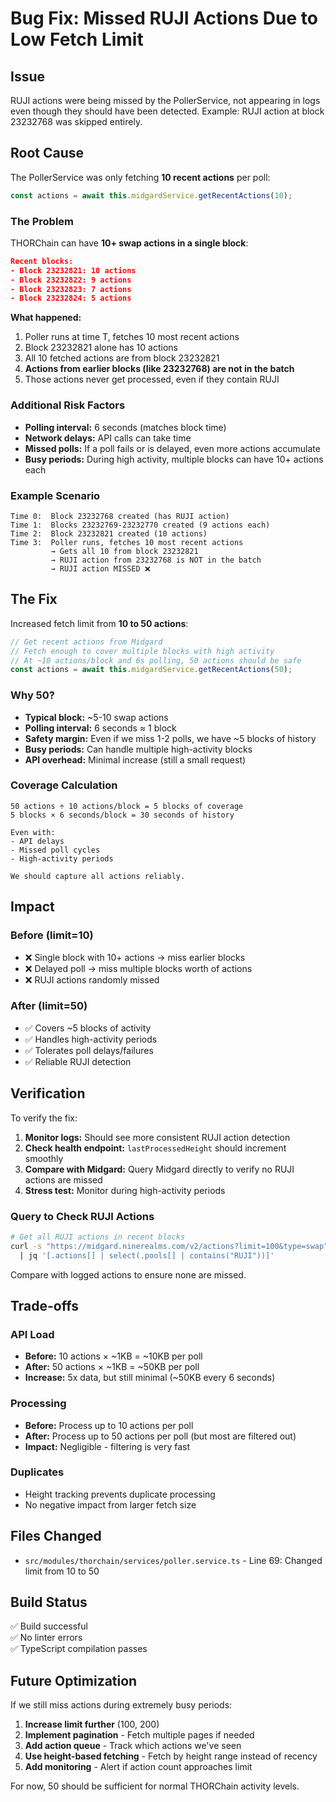 # Bug Fix: Missed RUJI Actions Due to Low Fetch Limit

## Issue

RUJI actions were being missed by the PollerService, not appearing in logs even though they should have been detected. Example: RUJI action at block 23232768 was skipped entirely.

## Root Cause

The PollerService was only fetching **10 recent actions** per poll:

```typescript
const actions = await this.midgardService.getRecentActions(10);
```

### The Problem

THORChain can have **10+ swap actions in a single block**:

```json
Recent blocks:
- Block 23232821: 10 actions
- Block 23232822: 9 actions  
- Block 23232823: 7 actions
- Block 23232824: 5 actions
```

**What happened:**

1. Poller runs at time T, fetches 10 most recent actions
2. Block 23232821 alone has 10 actions
3. All 10 fetched actions are from block 23232821
4. **Actions from earlier blocks (like 23232768) are not in the batch**
5. Those actions never get processed, even if they contain RUJI

### Additional Risk Factors

- **Polling interval:** 6 seconds (matches block time)
- **Network delays:** API calls can take time
- **Missed polls:** If a poll fails or is delayed, even more actions accumulate
- **Busy periods:** During high activity, multiple blocks can have 10+ actions each

### Example Scenario

```
Time 0:  Block 23232768 created (has RUJI action)
Time 1:  Blocks 23232769-23232770 created (9 actions each)
Time 2:  Block 23232821 created (10 actions)
Time 3:  Poller runs, fetches 10 most recent actions
         → Gets all 10 from block 23232821
         → RUJI action from 23232768 is NOT in the batch
         → RUJI action MISSED ❌
```

## The Fix

Increased fetch limit from **10 to 50 actions**:

```typescript
// Get recent actions from Midgard
// Fetch enough to cover multiple blocks with high activity
// At ~10 actions/block and 6s polling, 50 actions should be safe
const actions = await this.midgardService.getRecentActions(50);
```

### Why 50?

- **Typical block:** ~5-10 swap actions
- **Polling interval:** 6 seconds ≈ 1 block
- **Safety margin:** Even if we miss 1-2 polls, we have ~5 blocks of history
- **Busy periods:** Can handle multiple high-activity blocks
- **API overhead:** Minimal increase (still a small request)

### Coverage Calculation

```
50 actions ÷ 10 actions/block = 5 blocks of coverage
5 blocks × 6 seconds/block = 30 seconds of history

Even with:
- API delays
- Missed poll cycles  
- High-activity periods

We should capture all actions reliably.
```

## Impact

### Before (limit=10)
- ❌ Single block with 10+ actions → miss earlier blocks
- ❌ Delayed poll → miss multiple blocks worth of actions
- ❌ RUJI actions randomly missed

### After (limit=50)
- ✅ Covers ~5 blocks of activity
- ✅ Handles high-activity periods
- ✅ Tolerates poll delays/failures
- ✅ Reliable RUJI detection

## Verification

To verify the fix:

1. **Monitor logs:** Should see more consistent RUJI action detection
2. **Check health endpoint:** `lastProcessedHeight` should increment smoothly
3. **Compare with Midgard:** Query Midgard directly to verify no RUJI actions are missed
4. **Stress test:** Monitor during high-activity periods

### Query to Check RUJI Actions

```bash
# Get all RUJI actions in recent blocks
curl -s "https://midgard.ninerealms.com/v2/actions?limit=100&type=swap" \
  | jq '[.actions[] | select(.pools[] | contains("RUJI"))]'
```

Compare with logged actions to ensure none are missed.

## Trade-offs

### API Load
- **Before:** 10 actions × ~1KB = ~10KB per poll
- **After:** 50 actions × ~1KB = ~50KB per poll
- **Increase:** 5x data, but still minimal (~50KB every 6 seconds)

### Processing
- **Before:** Process up to 10 actions per poll
- **After:** Process up to 50 actions per poll (but most are filtered out)
- **Impact:** Negligible - filtering is very fast

### Duplicates
- Height tracking prevents duplicate processing
- No negative impact from larger fetch size

## Files Changed

- `src/modules/thorchain/services/poller.service.ts` - Line 69: Changed limit from 10 to 50

## Build Status

✅ Build successful  
✅ No linter errors  
✅ TypeScript compilation passes

## Future Optimization

If we still miss actions during extremely busy periods:

1. **Increase limit further** (100, 200)
2. **Implement pagination** - Fetch multiple pages if needed
3. **Add action queue** - Track which actions we've seen
4. **Use height-based fetching** - Fetch by height range instead of recency
5. **Add monitoring** - Alert if action count approaches limit

For now, 50 should be sufficient for normal THORChain activity levels.

